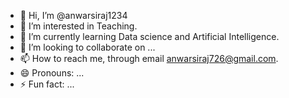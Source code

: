 - 👋 Hi, I’m @anwarsiraj1234
- 👀 I’m interested in Teaching.
- 🌱 I’m currently learning Data science and Artificial Intelligence. 
- 💞️ I’m looking to collaborate on ...
- 📫 How to reach me, through email anwarsiraj726@gmail.com.
-  😄 Pronouns: ...
- ⚡ Fun fact: ...

<!---
anwarsiraj1234/anwarsiraj1234 is a ✨ special ✨ repository because its `README.md` (this file) appears on your GitHub profile.
You can click the Preview link to take a look at your changes.
--->
